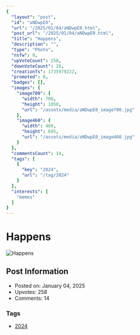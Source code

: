 ```yaml
---
{
  "layout": "post",
  "id": "aNDwpE0",
  "url": "/2025/01/04/aNDwpE0.html",
  "post_url": "/2025/01/04/aNDwpE0.html",
  "title": "Happens",
  "description": "",
  "type": "Photo",
  "nsfw": 0,
  "upVoteCount": 258,
  "downVoteCount": 28,
  "creationTs": 1735979222,
  "promoted": 0,
  "badges": [],
  "images": {
    "image700": {
      "width": 700,
      "height": 1058,
      "url": "/assets/media/aNDwpE0_image700.jpg"
    },
    "image460": {
      "width": 460,
      "height": 695,
      "url": "/assets/media/aNDwpE0_image460.jpg"
    }
  },
  "commentsCount": 14,
  "tags": [
    {
      "key": "2024",
      "url": "/tag/2024"
    }
  ],
  "interests": [
    "memes"
  ]
}
---
```


# Happens

![Happens](/assets/media/aNDwpE0_image700.jpg)

## Post Information

- Posted on: January 04, 2025
- Upvotes: 258
- Comments: 14

### Tags

- [2024](/tag/2024)
